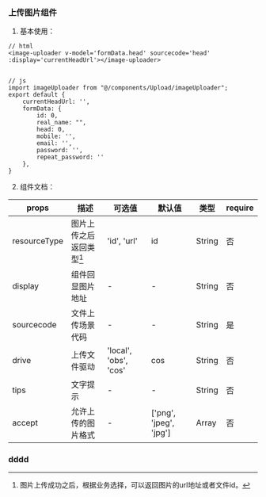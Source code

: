 

### 上传图片组件

1. 基本使用：


```
// html
<image-uploader v-model='formData.head' sourcecode='head' :display='currentHeadUrl'></image-uploader>


// js
import imageUploader from "@/components/Upload/imageUploader";
export default {
    currentHeadUrl: '',
    formData: {
        id: 0,
        real_name: "",
        head: 0,
        mobile: '',
        email: '',
        password: '',
        repeat_password: ''
    },
}
```

2.  组件文档：


| props       |         描述                          | 可选值 | 默认值 |类型   | require|
| ----------- | -------------------------------------|--------|--------|-------|-------|
| resourceType|      图片上传之后返回类型[^1]              | 'id', 'url'|   id   | String| 否
| display     |    组件回显图片地址                    |   -     |     -   | String|否
| sourcecode  |    文件上传场景代码                    |    -   |    -    | String|是
| drive       |    上传文件驱动                        |'local', 'obs', 'cos'| cos| String|否
| tips        |    文字提示                        |-| -| String|否
| accept      |    允许上传的图片格式                   |-| ['png', 'jpeg', 'jpg']| Array|否


[^1]: 图片上传成功之后，根据业务选择，可以返回图片的url地址或者文件id。


### dddd
